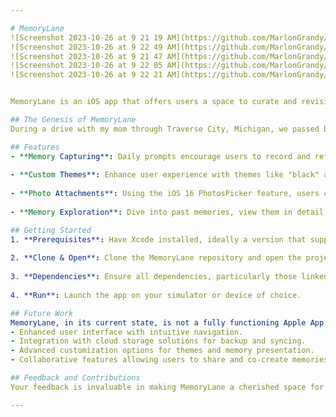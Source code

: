 ```yaml
---

# MemoryLane
![Screenshot 2023-10-26 at 9 21 19 AM](https://github.com/MarlonGrandy/MemoryLane/assets/106160715/775fa2bb-105a-4915-a17b-09b1c02cc8cd)
![Screenshot 2023-10-26 at 9 22 49 AM](https://github.com/MarlonGrandy/MemoryLane/assets/106160715/e1e13b5c-368b-4316-aa01-7881f095ce03)
![Screenshot 2023-10-26 at 9 21 47 AM](https://github.com/MarlonGrandy/MemoryLane/assets/106160715/27d22fcf-9d58-4dc9-9ace-d625b3284a3a)
![Screenshot 2023-10-26 at 9 22 05 AM](https://github.com/MarlonGrandy/MemoryLane/assets/106160715/df3d2805-d7e6-42b2-9a50-9fb6f615de3b)
![Screenshot 2023-10-26 at 9 22 21 AM](https://github.com/MarlonGrandy/MemoryLane/assets/106160715/7288f047-132f-4526-a599-1ba7d3bcbf2e)


MemoryLane is an iOS app that offers users a space to curate and revisit their most cherished memories. Utilizing the SwiftUI framework, this interactive platform enables users to engage with daily prompts, attach photos, and dive deep into nostalgia.

## The Genesis of MemoryLane
During a drive with my mom through Traverse City, Michigan, we passed by her childhood home — a quaint one-story house with a small yard. This brief encounter awakened a sea of memories and emotions in her. She expressed a desire for a space where these memories could be stored and cherished. This moment of reflection was the spark behind MemoryLane.

## Features
- **Memory Capturing**: Daily prompts encourage users to record and reflect on their experiences.
  
- **Custom Themes**: Enhance user experience with themes like "black" and "starry sky."
  
- **Photo Attachments**: Using the iOS 16 PhotosPicker feature, users can seamlessly attach images to their memories.
  
- **Memory Exploration**: Dive into past memories, view them in detail, and share them.

## Getting Started
1. **Prerequisites**: Have Xcode installed, ideally a version that supports iOS 16 or later.
  
2. **Clone & Open**: Clone the MemoryLane repository and open the project in Xcode.
  
3. **Dependencies**: Ensure all dependencies, particularly those linked with Core Data and PhotosUI, are correctly integrated.
  
4. **Run**: Launch the app on your simulator or device of choice.

## Future Work
MemoryLane, in its current state, is not a fully functioning Apple App Store-grade app. However, plans are in motion to enhance its features, improve user experience, and ensure it meets the quality standards expected of top-tier apps. Some anticipated upgrades include:
- Enhanced user interface with intuitive navigation.
- Integration with cloud storage solutions for backup and syncing.
- Advanced customization options for themes and memory presentation.
- Collaborative features allowing users to share and co-create memories.

## Feedback and Contributions
Your feedback is invaluable in making MemoryLane a cherished space for many. Feel free to open issues for suggestions or bugs on GitHub. Contributions to improve the app are also welcomed!

---
```

